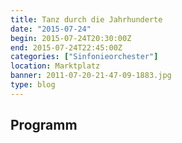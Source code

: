 ```yaml
---
title: Tanz durch die Jahrhunderte
date: "2015-07-24"
begin: 2015-07-24T20:30:00Z
end: 2015-07-24T22:45:00Z
categories: ["Sinfonieorchester"]
location: Marktplatz
banner: 2011-07-20-21-47-09-1883.jpg
type: blog
---
```

## Programm

